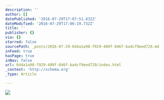 ```yaml
---
description: ''
author: []
datePublished: '2016-07-29T17:07:51.832Z'
dateModified: '2016-07-29T17:06:19.732Z'
title: ''
publisher: {}
via: {}
starred: false
sourcePath: _posts/2016-07-29-644a1a98-f929-489f-846f-ba4cf9eed729.md
inFeed: true
hasPage: true
inNav: false
url: 644a1a98-f929-489f-846f-ba4cf9eed729/index.html
_context: 'http://schema.org'
_type: Article

---
```

![](https://the-grid-user-content.s3-us-west-2.amazonaws.com/e1f9dd4e-dedf-44e3-875c-ea4d50901bb7.jpg)